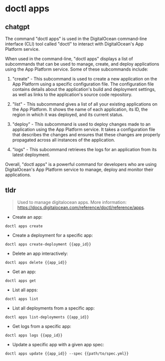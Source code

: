 # doctl apps 
## chatgpt 
The command "doctl apps" is used in the DigitalOcean command-line interface (CLI) tool called "doctl" to interact with DigitalOcean's App Platform service. 

When used in the command-line, "doctl apps" displays a list of subcommands that can be used to manage, create, and deploy applications using the App Platform service. Some of these subcommands include:

1. "create" - This subcommand is used to create a new application on the App Platform using a specific configuration file. The configuration file contains details about the application's build and deployment settings, as well as links to the application's source code repository.

2. "list" - This subcommand gives a list of all your existing applications on the App Platform. It shows the name of each application, its ID, the region in which it was deployed, and its current status.

3. "deploy" - This subcommand is used to deploy changes made to an application using the App Platform service. It takes a configuration file that describes the changes and ensures that these changes are properly propagated across all instances of the application.

4. "logs" - This subcommand retrieves the logs for an application from its latest deployment.

Overall, "doctl apps" is a powerful command for developers who are using DigitalOcean's App Platform service to manage, deploy and monitor their applications. 

## tldr 
 
> Used to manage digitalocean apps.
> More information: <https://docs.digitalocean.com/reference/doctl/reference/apps>.

- Create an app:

`doctl apps create`

- Create a deployment for a specific app:

`doctl apps create-deployment {{app_id}}`

- Delete an app interactively:

`doctl apps delete {{app_id}}`

- Get an app:

`doctl apps get`

- List all apps:

`doctl apps list`

- List all deployments from a specific app:

`doctl apps list-deployments {{app_id}}`

- Get logs from a specific app:

`doctl apps logs {{app_id}}`

- Update a specific app with a given app spec:

`doctl apps update {{app_id}} --spec {{path/to/spec.yml}}`
